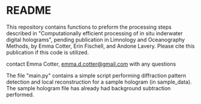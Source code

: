 # README

This repository contains functions to preform the processing steps described in "Computationally efficient processing of in situ inderwater digital holograms", pending publication in Limnology and Oceanography Methods, by Emma Cotter, Erin Fischell, and Andone Lavery. Please cite this publication if this code is utilized.

contact Emma Cotter, emma.d.cotter@gmail.com with any questions

The file "main.py" contains a simple script performing diffraction pattern detection and local reconstruction for a sample hologram (in sample_data). The sample hologram file has already had background subtraction performed. 
